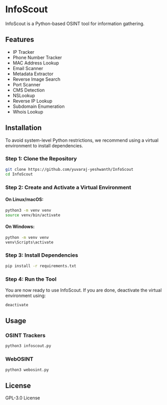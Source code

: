 
# InfoScout

InfoScout is a Python-based OSINT tool for information gathering.

## Features
- IP Tracker
- Phone Number Tracker
- MAC Address Lookup
- Email Scanner
- Metadata Extractor
- Reverse Image Search
- Port Scanner
- CMS Detection
- NSLookup
- Reverse IP Lookup
- Subdomain Enumeration
- Whois Lookup

## Installation

To avoid system-level Python restrictions, we recommend using a virtual environment to install dependencies.

### Step 1: Clone the Repository
```bash
git clone https://github.com/yuvaraj-yeshwanth/InfoScout
cd InfoScout
```

### Step 2: Create and Activate a Virtual Environment
#### On Linux/macOS:
```bash
python3 -m venv venv
source venv/bin/activate
```

#### On Windows:
```cmd
python -m venv venv
venv\Scripts\activate
```

### Step 3: Install Dependencies
```bash
pip install -r requirements.txt
```

### Step 4: Run the Tool
You are now ready to use InfoScout. If you are done, deactivate the virtual environment using:
```bash
deactivate
```

## Usage
### OSINT Trackers
```bash
python3 infoscout.py
```

### WebOSINT
```bash
python3 webosint.py
```

## License
GPL-3.0 License
